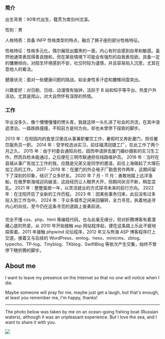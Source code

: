 ### 简介

出生背景：90年代出生，籍贯为南剑州沈溪。

性别：男

人格特质：具备 INFP 性格类型的特点，融合了狮子座的部分性格特征。

性格特征：性格多元化，偶尔展现出腹黑的一面，内心有时会感到自卑和敏感。虽然他通常表现得善良随和，但在某些情境下可能会有强烈的自我表现欲。具备一定的慵懒倾向，对陌生环境感到不安，社交时较为谨慎，并且容易陷入沉思，尤其在意他人的看法。

健康状况：面对一些健康问题的挑战，如全身性多汗症和腰椎间盘突出。

兴趣爱好：对日剧、日综、动漫情有独钟，活跃于 B 站和知乎等平台。热爱户外活动，尤其是爬山，对大自然怀有深厚的热情。

### 工作

毕业没多久，像个懵懵懂懂的愣头青，我就这样一头扎进了社会的洪流，在其中浪迹漂泊。一路跌跌撞撞，不知前方是何方向，却也未曾停下探索的脚步。

2013 年：在校园内的食堂汉堡店从事兼职餐饮工作，暑假时又奔赴厦门，担任餐饮服务员一职。
2014 年：受学校选派实习，前往福清冠捷工厂，在此工作了两个月之久。
2015 年：由于村委会通知兵检，因而申请辞去厦门婚纱摄影的实习生工作。然而兵检未能通过，之后便在三明市联通担任线路维护员。
2016 年：当时在县城从事广告加工工作的我，应既是兄弟又是同学的邀请，前往上海做起了大理石加工员的工作。
2017 - 2019 年：在厦门的外企电子厂勤恳劳作两年，这期间留下了深刻的印象，结识了众多好友。
2020 年 7 月 - 11 月：勇敢地踏上远洋渔船，在俄罗斯海域迎风破浪，这段经历让人眼界大开，但期间状况不断，稍显混乱。
2021 年：整整蛰居一年，以灵活就业的方式探寻未来的前行方向。
2022 年：在沈阳开启了全新的工作历程。
2023 年：因某些事务归来，此后没有过多投入到工作当中。
2024 年：于众多城市之间来回辗转，全力寻觅，执着地追寻内心的向往，至今仍在这条寻觅的道路上奋勇前进。

### 

完全不懂 css、php、html 等编程代码，也与此毫无缘分，但对折腾博客有着潜藏心底的热爱。从 2010 年开始接触 asp 网站程序起，便在这条路上乐此不疲地探索着。2011 年接触 phpwind 论坛程序，2012 年又与熊海 ASP 博客程序打上交道，接着又与后续的 WordPress、emlog、hexo、minicms、zblog、typecho、TP-log、Tinyblog、TKblog、SwiftBlog 等依次产生交集，始终不曾停下瞎折腾的脚步。

## About me

I want to leave my presence on the Internet so that no one will notice when I die.

Maybe someone will pray for me, maybe just get a laugh, but that's enough, at least you remember me, I'm happy, thanks!

---

The photo below was taken by me on an ocean-going fishing boat (Russian waters), although it was an unpleasant experience. But I love the sea, and I want to share it with you.

![](https://weebs.neocities.org/img/22/2020-1221-2122-05.jpg)
